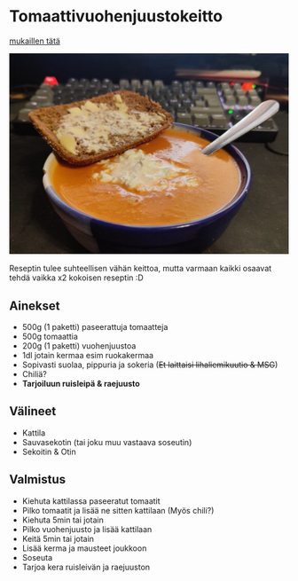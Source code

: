 # Tomaattivuohenjuustokeitto
[mukaillen tätä](https://www.k-ruoka.fi/reseptit/tomaatti-vuohenjuustokeitto) 

![alt text](https://github.com/luumut/luumucookbook/blob/master/media/tomatvuohkeit.jpg?raw=true)



Reseptin tulee suhteellisen vähän keittoa, mutta varmaan kaikki osaavat tehdä vaikka x2 kokoisen reseptin :D

## Ainekset
- 500g (1 paketti) paseerattuja tomaatteja
- 500g tomaattia
- 200g (1 paketti) vuohenjuustoa
- 1dl jotain kermaa esim ruokakermaa
- Sopivasti suolaa, pippuria ja sokeria (~~Et laittaisi lihaliemikuutio & MSG~~) 
- Chiliä?
- **Tarjoiluun ruisleipä & raejuusto**

## Välineet
- Kattila
- Sauvasekotin (tai joku muu vastaava soseutin)
- Sekoitin & Otin

## Valmistus
- Kiehuta kattilassa paseeratut tomaatit
- Pilko tomaatit ja lisää ne sitten kattilaan (Myös chili?)
- Kiehuta 5min tai jotain
- Pilko vuohenjuusto ja lisää kattilaan
- Keitä 5min tai jotain
- Lisää kerma ja mausteet joukkoon
- Soseuta
- Tarjoa kera ruisleivän ja raejuuston
